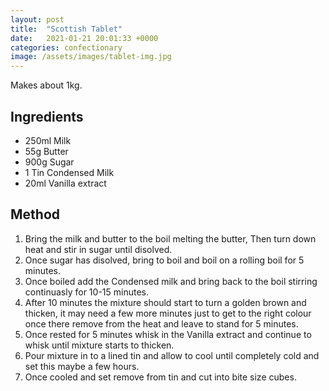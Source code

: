 ```yaml
---
layout: post
title:  "Scottish Tablet"
date:   2021-01-21 20:01:33 +0000
categories: confectionary
image: /assets/images/tablet-img.jpg
---
```

Makes about 1kg.

## Ingredients

* 250ml Milk
* 55g Butter
* 900g Sugar
* 1 Tin Condensed Milk
* 20ml Vanilla extract


## Method

1. Bring the milk and butter to the boil melting the butter, Then turn down heat and stir in sugar until disolved.
2. Once sugar has disolved, bring to boil and boil on a rolling boil for 5 minutes.
3. Once boiled add the Condensed milk and bring back to the boil stirring continuasly for 10-15 minutes.
4. After 10 minutes the mixture should start to turn a golden brown and thicken, it may need a few more minutes just to get to the right colour once there remove from the heat and leave to stand for 5 minutes.
5. Once rested for 5 minutes whisk in the Vanilla extract and continue to whisk until mixture starts to thicken.
6. Pour mixture in to a lined tin and allow to cool until completely cold and set this maybe a few hours.
7. Once cooled and set remove from tin and cut into bite size cubes.
